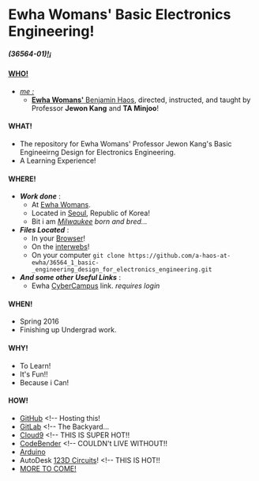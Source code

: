 # Ewha Womans' Basic Electronics Engineering!

<html>

<!-- ToDo: Figure out this a bit more...-->
<div><p><h5>(36564-01)<a href="https://a-haos-at-ewha.github.io/36564_1_basic-_engineering_design_for_electronics_engineering/index.html" target="_blank">!&iexcl;</h5></p></div>
</html>

#### **WHO!**
* *me :*
    * **Ewha Womans'** [Benjamin Haos](http://koreahaos.github.io/), directed, instructed, and taught by Professor **Jewon Kang** and **TA Minjoo**!

#### **WHAT!**
* The repository for Ewha Womans' Professor Jewon Kang's Basic Engineeirng Design for Electronics Engineering.
* A Learning Experience!

#### **WHERE!**
* ***Work done*** :
    * At [Ewha Womans](http://www.ewha.ac.kr/).
    * Located in [Seoul](https://gist.github.com/anonymous/a43f407eca47d0a6c292a6512bfdf1a8), Republic of Korea!
    * Bit i am *[Milwaukee](https://gist.github.com/65bda82c4b2307c5c5e8533080044d36) born and bred...*
* ***Files Located*** :
    * In your [Browser](https://a-haos-at-ewha.github.io/36564_1_basic-_engineering_design_for_electronics_engineering/)!
    * On the [interwebs](https://github.com/a-haos-at-ewha/36564_1_basic-_engineering_design_for_electronics_engineering)!
    * On your computer ```git clone https://github.com/a-haos-at-ewha/36564_1_basic-_engineering_design_for_electronics_engineering.git```
* ***And some other Useful Links*** :
    * Ewha [CyberCampus](http://cyber.ewha.ac.kr/course/view.php?id=35971) link. *requires login*

#### **WHEN!**
* Spring 2016
* Finishing up Undergrad work.

#### **WHY!**
* To Learn!
* It's Fun!!
* Because i Can!

#### **HOW!**
* [GitHub](https://github.com/KoreaHaos) <!-- Hosting this!
* [GitLab](https://gitlab.com/u/koreahaos) <!-- The Backyard...
* [Cloud9](https://c9.io/) <!-- THIS IS SUPER HOT!!
* [CodeBender](https://codebender.cc/home)  <!-- COULDN't LIVE WITHOUT!!
* [Arduino](https://www.arduino.cc/)
* AutoDesk [123D Circuits](https://123d.circuits.io/)! <!-- THIS IS HOT!!
* [MORE TO COME!](http://www.am.ics.keio.ac.jp/~keimiya/researchnote/wp-content/uploads/2013/07/Keepcalmwritecode_1920_10801.png)
